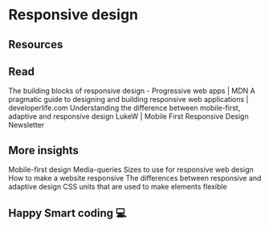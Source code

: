 # Responsive design

## Resources

## Read

The building blocks of responsive design - Progressive web apps | MDN
A pragmatic guide to designing and building responsive web applications | developerlife.com
Understanding the difference between mobile-first, adaptive and responsive design
LukeW | Mobile First
Responsive Design Newsletter

## More insights

Mobile-first design
Media-queries
Sizes to use for responsive web design
How to make a website responsive
The differences between responsive and adaptive design
CSS units that are used to make elements flexible

## Happy Smart coding 💻
